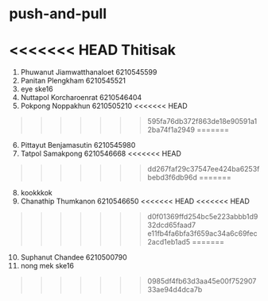 # push-and-pull
<<<<<<< HEAD
Thitisak
=======

1. Phuwanut Jiamwatthanaloet 6210545599
2. Panitan Plengkham 6210545521
3. eye ske16
4. Nuttapol Korcharoenrat 6210546404
5. Pokpong Noppakhun 6210505210
<<<<<<< HEAD
>>>>>>> 595fa76db372f863de18e90591a12ba74f1a2949
=======
6. Pittayut Benjamasutin 6210545980
7. Tatpol Samakpong 6210546668
<<<<<<< HEAD
>>>>>>> dd267faf29c37547ee424ba6253fbebd3f6db96d
=======
8. kookkkok
9. Chanathip Thumkanon 6210546650
<<<<<<< HEAD
<<<<<<< HEAD
>>>>>>> d0f01369ffd254bc5e223abbb1d932dcd65faad7
>>>>>>> e11fb4fa6bfa3f659ac34a6c69fec2acd1eb1ad5
=======
10. Suphanut Chandee 6210500790
11. nong mek ske16
>>>>>>> 0985df4fb63d3aa45e00f75290733ae94d4dca7b
